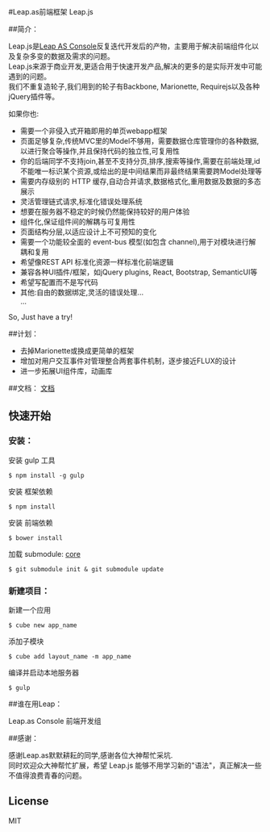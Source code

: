 #Leap.as前端框架 Leap.js

##简介：

Leap.js是[Leap AS Console](https://console.leap.as)反复迭代开发后的产物，主要用于解决前端组件化以及复杂多变的数据及需求的问题。  
Leap.js来源于商业开发,更适合用于快速开发产品,解决的更多的是实际开发中可能遇到的问题。  
我们不重复造轮子,我们用到的轮子有Backbone, Marionette, Requirejs以及各种jQuery插件等。

如果你也:
  
- 需要一个非侵入式开箱即用的单页webapp框架
- 页面足够复杂,传统MVC里的Model不够用，需要数据仓库管理你的各种数据,以进行聚合等操作,并且保持代码的独立性,可复用性
- 你的后端同学不支持join,甚至不支持分页,排序,搜索等操作,需要在前端处理,id不能唯一标识某个资源,或给出的是中间结果而非最终结果需要跨Model处理等
- 需要内存级别的 HTTP 缓存,自动合并请求,数据格式化,重用数据及数据的多态展示
- 灵活管理链式请求,标准化错误处理系统
- 想要在服务器不稳定的时候仍然能保持较好的用户体验
- 组件化,保证组件间的解耦与可复用性
- 页面结构分层,以适应设计上不可预知的变化
- 需要一个功能较全面的 event-bus 模型(如包含 channel),用于对模块进行解耦和复用
- 希望像REST API 标准化资源一样标准化前端逻辑
- 兼容各种UI插件/框架，如jQuery plugins, React, Bootstrap, SemanticUI等
- 希望写配置而不是写代码
- 其他:自由的数据绑定,灵活的错误处理...   
...

So, Just have a try!


##计划：
- 去掉Marionette或换成更简单的框架
- 增加对用户交互事件对管理整合两套事件机制，逐步接近FLUX的设计
- 进一步拓展UI组件库，动画库


##文档：
[文档](https://gitcafe.com/Potato/Cube.js/wiki/pages)

 
## 快速开始

### 安装：  
安装 gulp 工具  
```  
$ npm install -g gulp    
```  
安装 框架依赖  
```
$ npm install 
```  
安装 前端依赖  
```  
$ bower install
```  
加载 submodule: [core](https://github.com/LeapAppServices/leap.js-core)  
```  
$ git submodule init & git submodule update
```  
### 新建项目：  
新建一个应用   
```
$ cube new app_name
```  
添加子模块  
```
$ cube add layout_name -m app_name
```  
编译并启动本地服务器  
```
$ gulp
```

##谁在用Leap：

Leap.as Console 前端开发组

##感谢：

感谢Leap.as默默耕耘的同学,感谢各位大神帮忙采坑.  
同时欢迎众大神帮忙扩展，希望 Leap.js 能够不用学习新的"语法"，真正解决一些不值得浪费青春的问题。   

## License

MIT